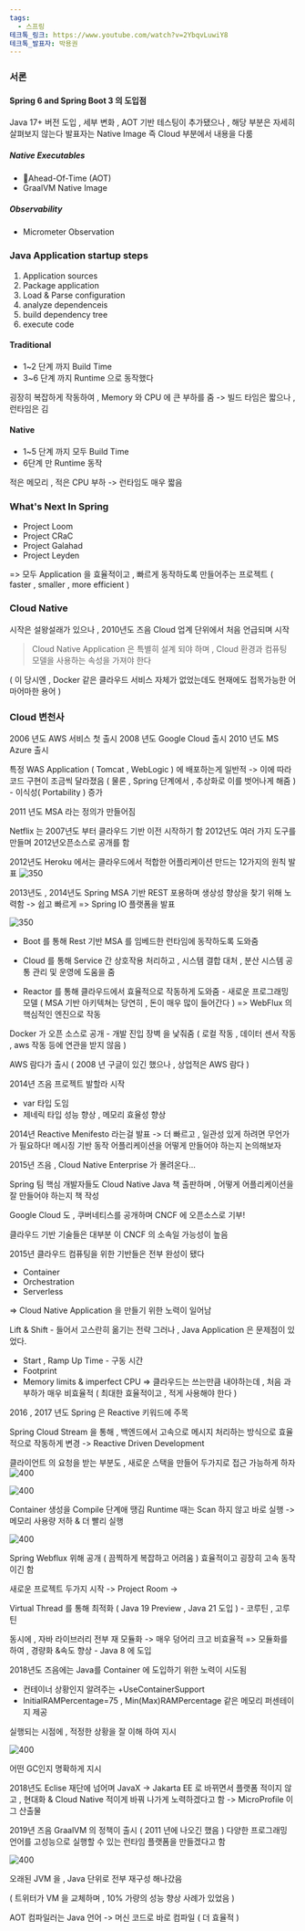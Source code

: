```yaml
---
tags:
  - 스프링
테크톡_링크: https://www.youtube.com/watch?v=2YbqvLuwiY8
테크톡_발표자: 박용권
---
```

### 서론

#### Spring 6 and Spring Boot 3 의 도입점

Java 17+ 버전 도입 , 세부 변화 , AOT 기반 테스팅이 추가됐으나 , 해당 부분은 자세히 살펴보지 않는다
발표자는 Native Image 즉 Cloud 부분에서 내용을 다룸
##### Native Executables

- Ahead-Of-Time (AOT)
- GraalVM Native Image
##### Observability

- Micrometer Observation

### Java Application startup steps

1. Application sources
2. Package application 
3. Load & Parse configuration
4. analyze dependenceis
5. build dependency tree
6. execute code

#### Traditional
- 1~2 단계 까지 Build Time
- 3~6 단계 까지 Runtime 으로 동작했다

굉장히 복잡하게 작동하여 , Memory 와 CPU 에 큰 부하를 줌
-> 빌드 타임은 짧으나 , 런타임은 김

#### Native
- 1~5 단계 까지 모두 Build Time
- 6단계 만 Runtime 동작

적은 메모리 , 적은 CPU 부하
-> 런타임도 매우 짧음

### What's Next In Spring

- Project Loom
- Project CRaC
- Project Galahad
- Project Leyden

=> 모두 Application 을 효율적이고 , 빠르게 동작하도록 만들어주는 프로젝트
( faster , smaller , more efficient )

### Cloud Native

시작은 설왕설래가 있으나 , 2010년도 즈음 Cloud 업계 단위에서 처음 언급되며 시작
> Cloud Native Application 은 특별히 설계 되야 하며 , Cloud 환경과 컴퓨팅 모델을 사용하는 속성을 가져야 한다

( 이 당시엔 , Docker 같은 클라우드 서비스 자체가 없었는데도 현재에도 접목가능한 어마어마한 용어 )

### Cloud 변천사

2006 년도 AWS 서비스 첫 출시
2008 년도 Google Cloud 출시
2010 년도 MS Azure 출시

특정 WAS Application ( Tomcat , WebLogic ) 에 배포하는게 일반적 
-> 이에 따라 코드 구현이 조금씩 달라졌음
( 물론 , Spring 단계에서 , 추상화로 이를 벗어나게 해줌 ) - 이식성( Portability ) 증가

2011 년도 MSA 라는 정의가 만들어짐

Netflix 는 2007년도 부터 클라우드 기반 이전 시작하기 함
2012년도 여러 가지 도구를 만들며 2012년오픈소스로 공개를 함

2012년도 Heroku 에서는 클라우드에서 적합한 어플리케이션 만드는 12가지의 원칙 발표 
![350](https://i.imgur.com/2q38ITD.png)

2013년도 , 2014년도 Spring MSA 기반 REST 포용하며 생상성 향상을 찾기 위해 노력함
-> 쉽고 빠르게
=> Spring IO 플랫폼을 발표

![350](https://i.imgur.com/cfYfzgM.png)

- Boot 를 통해 Rest 기반 MSA 를 임베드한 런타임에 동작하도록 도와줌
- Cloud 를 통해 Service 간 상호작용 처리하고 , 시스템 결합 대처 , 분산 시스템 공통 관리 및 운영에 도움을 줌

- Reactor 를 통해 클라우드에서 효율적으로 작동하게 도와줌 - 새로운 프로그래밍 모델
	( MSA 기반 아키텍쳐는 당연히 , 돈이 매우 많이 들어간다 )
=> WebFlux 의 핵심적인 엔진으로 작동

Docker 가 오픈 소스로 공개 - 개발 진입 장벽 을 낯줘줌
( 로컬 작동 , 데이터 센서 작동  , aws 작동 등에 연관을 받지 않음 )

AWS 람다가 출시 ( 2008 년 구글이 있긴 했으나 , 상업적은 AWS 람다 )

2014년 즈음 프로젝트 발할라 시작
- var 타입 도임
- 제네릭 타입 성능 향상 , 메모리 효율성 향상

2014년 Reactive Menifesto 라는걸 발표
-> 더 빠르고 , 일관성 있게 하려면 무언가가 필요하다!
메시징 기반 동작 어플리케이션을 어떻게 만들어야 하는지 논의해보자

2015년 즈음 , Cloud Native Enterprise 가 몰려온다...

Spring 팀 핵심 개발자들도 Cloud Native Java 책 출판하며 , 어떻게 어플리케이션을 잘 만들어야 하는지 책 작성

Google Cloud 도 , 쿠버네티스를 공개하며 CNCF 에 오픈소스로 기부!

클라우드 기반 기술들은 대부분 이 CNCF 의 소속일 가능성이 높음

2015년 클라우드 컴퓨팅을 위한 기반들은 전부 완성이 됐다

- Container
- Orchestration
- Serverless

=> Cloud Native Application 을 만들기 위한 노력이 일어남

Lift & Shift - 들어서 고스란히 옮기는 전략
그러나 , Java Application 은 문제점이 있었다.
- Start , Ramp Up Time - 구동 시간
- Footprint
- Memory limits & imperfect CPU 
=> 클라우드는 쓰는만큼 내야하는데 , 처음 과부하가 매우 비효율적
( 최대한 효율적이고 , 적게 사용해야 한다 )

2016 , 2017 년도 Spring 은 Reactive 키워드에 주목

Spring Cloud Stream 을 통해 ,
백엔드에서 고속으로 메시지 처리하는 방식으로 효율적으로 작동하게 변경
-> Reactive Driven Development

클라이언트 의 요청을 받는 부분도 , 새로운 스택을 만들어 두가지로 접근 가능하게 하자
![400](https://i.imgur.com/2wIx8Rq.png)

![400](https://i.imgur.com/rthDXeq.png)

Container 생성을 Compile 단계애 땡김
Runtime 때는 Scan 하지 않고 바로 실행
-> 메모리 사용량 저하 & 더 빨리 실행

![400](https://i.imgur.com/ap4jGAq.png)

Spring Webflux 위해 공개 ( 끔찍하게 복잡하고 어려움 )
효율적이고 굉장히 고속 동작이긴 함

새로운 프로젝트 두가지 시작
-> Project Room
-> 

Virtual Thread 를 통해 최적화
( Java 19 Preview , Java 21 도입 ) - 코루틴 , 고루틴

동시에 , 자바 라이브러리 전부 재 모듈화
-> 매우 덩어리 크고 비효율적
=> 모듈화를 하여 , 경량화 &속도 향상 - Java 8 에 도입

2018년도 즈음에는 Java를 Container 에 도입하기 위한 노력이 시도됨

- 컨테이너 상황인지 알려주는 +UseContainerSupport
- InitialRAMPercentage=75 , Min(Max)RAMPercentage 같은 메모리 퍼센테이지 제공

실행되는 시점에 , 적정한 상황을 잘 이해 하여 지시

![400](https://i.imgur.com/2DKZU9q.png)

어떤 GC인지 명확하게 지시

2018년도 Eclise 재단에 넘어며 JavaX -> Jakarta EE 로 바뀌면서
플랫폼 적이지 않고 , 현대화 & Cloud Native 적이게 바꿔 나가게 노력하겠다고 함
-> MicroProfile 이 그 산출물

2019년 즈음 GraalVM 의 정책이 출시 ( 2011 년에 나오긴 했음 )
다양한 프로그래밍 언어를 고성능으로 실행할 수 있는 런타임 플랫폼을 만들겠다고 함

![400](https://i.imgur.com/okVrglj.png)

오래된 JVM 을 , Java 단위로 전부 재구성 해나갔음

( 트위터가 VM 을 교체하며 , 10% 가량의 성능 향상 사례가 있었음 )

AOT 컴파일러는 Java 언어 ->  머신 코드로 바로 컴파일 ( 더 효율적 )